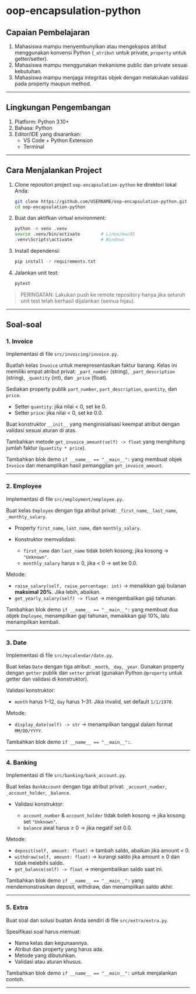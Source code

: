 # oop-encapsulation-python

## Capaian Pembelajaran

1. Mahasiswa mampu menyembunyikan atau mengekspos atribut menggunakan konvensi Python (`_atribut` untuk private, `property` untuk getter/setter).
2. Mahasiswa mampu menggunakan mekanisme public dan private sesuai kebutuhan.
3. Mahasiswa mampu menjaga integritas objek dengan melakukan validasi pada property maupun method.

---

## Lingkungan Pengembangan

1. Platform: Python 3.10+
2. Bahasa: Python
3. Editor/IDE yang disarankan:
   - VS Code + Python Extension
   - Terminal

---

## Cara Menjalankan Project

1. Clone repositori project `oop-encapsulation-python` ke direktori lokal Anda:
   ```bash
   git clone https://github.com/USERNAME/oop-encapsulation-python.git
   cd oop-encapsulation-python
   ```

2. Buat dan aktifkan virtual environment:

   ```bash
   python -m venv .venv
   source .venv/bin/activate        # Linux/macOS
   .venv\Scripts\activate           # Windows
   ```

3. Install dependensi:

   ```bash
   pip install -r requirements.txt
   ```

4. Jalankan unit test:

   ```bash
   pytest
   ```

> PERINGATAN: Lakukan push ke remote repository hanya jika seluruh unit test telah berhasil dijalankan (semua hijau).

---

## Soal-soal

### 1. Invoice

Implementasi di file `src/invoicing/invoice.py`.

Buatlah kelas `Invoice` untuk merepresentasikan faktur barang. Kelas ini memiliki empat atribut privat: `_part_number` (string), `_part_description` (string), `_quantity` (int), dan `_price` (float).

Sediakan property publik `part_number`, `part_description`, `quantity`, dan `price`.

* Setter `quantity`: jika nilai < 0, set ke 0.
* Setter `price`: jika nilai < 0, set ke 0.0.

Buat konstruktor `__init__` yang menginisialisasi keempat atribut dengan validasi sesuai aturan di atas.

Tambahkan metode `get_invoice_amount(self) -> float` yang menghitung jumlah faktur (`quantity * price`).

Tambahkan blok demo `if __name__ == "__main__":` yang membuat objek `Invoice` dan menampilkan hasil pemanggilan `get_invoice_amount`.

---

### 2. Employee

Implementasi di file `src/employment/employee.py`.

Buat kelas `Employee` dengan tiga atribut privat: `_first_name`, `_last_name`, `_monthly_salary`.

* Property `first_name`, `last_name`, dan `monthly_salary`.
* Konstruktor memvalidasi:

  * `first_name` dan `last_name` tidak boleh kosong; jika kosong → `"Unknown"`.
  * `monthly_salary` harus ≥ 0, jika < 0 → set ke 0.0.

Metode:

* `raise_salary(self, raise_percentage: int)` → menaikkan gaji bulanan **maksimal 20%**. Jika lebih, abaikan.
* `get_yearly_salary(self) -> float` → mengembalikan gaji tahunan.

Tambahkan blok demo `if __name__ == "__main__":` yang membuat dua objek `Employee`, menampilkan gaji tahunan, menaikkan gaji 10%, lalu menampilkan kembali.

---

### 3. Date

Implementasi di file `src/mycalendar/date.py`.

Buat kelas `Date` dengan tiga atribut: `_month`, `_day`, `_year`. Gunakan property dengan `getter` publik dan `setter` privat (gunakan Python `@property` untuk getter dan validasi di konstruktor).

Validasi konstruktor:

* `month` harus 1–12, `day` harus 1–31. Jika invalid, set default `1/1/1970`.

Metode:

* `display_date(self) -> str` → menampilkan tanggal dalam format `MM/DD/YYYY`.

Tambahkan blok demo `if __name__ == "__main__":`.

---

### 4. Banking

Implementasi di file `src/banking/bank_account.py`.

Buat kelas `BankAccount` dengan tiga atribut privat: `_account_number`, `_account_holder`, `_balance`.

* Validasi konstruktor:

  * `account_number` & `account_holder` tidak boleh kosong → jika kosong set `"Unknown"`.
  * `balance` awal harus ≥ 0 → jika negatif set 0.0.

Metode:

* `deposit(self, amount: float)` → tambah saldo, abaikan jika amount < 0.
* `withdraw(self, amount: float)` → kurangi saldo jika amount ≥ 0 dan tidak melebihi saldo.
* `get_balance(self) -> float` → mengembalikan saldo saat ini.

Tambahkan blok demo `if __name__ == "__main__":` yang mendemonstrasikan deposit, withdraw, dan menampilkan saldo akhir.

---

### 5. Extra

Buat soal dan solusi buatan Anda sendiri di file `src/extra/extra.py`.

Spesifikasi soal harus memuat:

* Nama kelas dan kegunaannya.
* Atribut dan property yang harus ada.
* Metode yang dibutuhkan.
* Validasi atau aturan khusus.

Tambahkan blok demo `if __name__ == "__main__":` untuk menjalankan contoh.

---